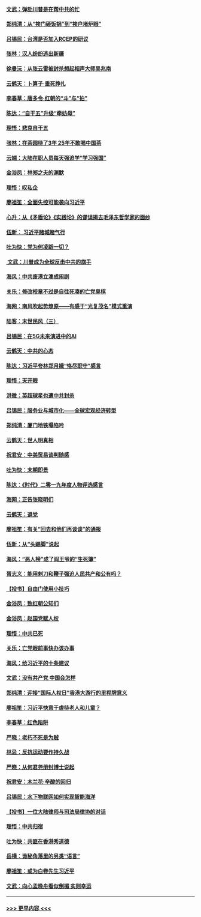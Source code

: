 #### [文武：弹劾川普是在帮中共的忙](../pages/nsc993/n11744758.md?t=12251911) 
#### [郑纯清：从“挨门砸饭锅”到“挨户堵炉眼”](../pages/nsc993/n11744745.md?t=12251911) 
#### [吕锡民：台湾是否加入RCEP的研议](../pages/nsc993/n11744701.md?t=12251911) 
#### [张林：汉人纷纷逃出新疆](../pages/nsc993/n11743530.md?t=12251911) 
#### [徐曼沅：从张云雷被封杀想起相声大师吴兆南](../pages/nsc993/n11741816.md?t=12251911) 
#### [云鹤天：卜算子‧垂死挣扎](../pages/nsc993/n11739956.md?t=12251911) 
#### [李春草：唐多令‧红朝的“斗”与“拍”](../pages/nsc993/n11739830.md?t=12251911) 
#### [陈达：“自干五”升级“牵妨母”](../pages/nsc993/n11739724.md?t=12251911) 
#### [理悟：悲哀自干五](../pages/nsc993/n11739547.md?t=12251911) 
#### [张林：在茶园待了3年 25年不敢喝中国茶](../pages/nsc993/n11739240.md?t=12251911) 
#### [云端：大陆在职人员每天强迫学“学习强国”](../pages/nsc993/n11738735.md?t=12251911) 
#### [金浴凤：林郑之夫的渊默](../pages/nsc993/n11737735.md?t=12251911) 
#### [理悟：叹私企](../pages/nsc993/n11737715.md?t=12251911) 
#### [廖祖笙：全面失控可能袭向习近平](../pages/nsc993/n11737704.md?t=12251911) 
#### [心升：从《矛盾论》《实践论》的谬误揭去毛泽东哲学家的面纱](../pages/nsc993/n11736962.md?t=12251911) 
#### [伍新： 习近平赌城赌气行](../pages/nsc993/n11736929.md?t=12251911) 
#### [吐为快：党为何凌蹈一切？](../pages/nsc993/n11736915.md?t=12251911) 
#### [ 文武：川普成为全球反击中共的旗手](../pages/nsc993/n11736882.md?t=12251911) 
#### [海风：中共废港立澳成闹剧](../pages/nsc993/n11735857.md?t=12251911) 
#### [关乐：修改校章不过是自往死凑的亡党臭棋](../pages/nsc993/n11735097.md?t=12251911) 
#### [海网：南风吹起势燎原——有感于“光复茂名”模式重演](../pages/nsc993/n11732308.md?t=12251911) 
#### [陆客：末世民风（三）](../pages/nsc993/n11732211.md?t=12251911) 
#### [吕锡民：在5G未来演进中的AI](../pages/nsc993/n11730010.md?t=12251911) 
#### [云鹤天：中共的心态](../pages/nsc993/n11729906.md?t=12251911) 
#### [陈达：习近平夸林郑月娥“恪尽职守”感言](../pages/nsc993/n11729881.md?t=12251911) 
#### [理悟：天开眼](../pages/nsc993/n11729699.md?t=12251911) 
#### [洪微：英超球星也遭中共封杀](../pages/nsc993/n11727243.md?t=12251911) 
#### [吕锡民：服务业与城市化——全球宏观经济转型](../pages/nsc993/n11725845.md?t=12251911) 
#### [郑纯清：厦门地铁塌陷吟](../pages/nsc993/n11725813.md?t=12251911) 
#### [云鹤天：世人明真相](../pages/nsc993/n11725621.md?t=12251911) 
#### [祝君安：中美贸易谈判随感](../pages/nsc993/n11725609.md?t=12251911) 
#### [吐为快：末朝即景](../pages/nsc993/n11723365.md?t=12251911) 
#### [陈达：《时代》二零一九年度人物评选感言](../pages/nsc993/n11723337.md?t=12251911) 
#### [海网：正告张晓明们](../pages/nsc993/n11723228.md?t=12251911) 
#### [云鹤天：退党](../pages/nsc993/n11723056.md?t=12251911) 
#### [廖祖笙：有关“回去和他们再谈谈”的通报](../pages/nsc993/n11722442.md?t=12251911) 
#### [伍新：从“头踢脚”说起](../pages/nsc993/n11722429.md?t=12251911) 
#### [海风：“恶人榜”成了阎王爷的“生死簿”](../pages/nsc993/n11722272.md?t=12251911) 
#### [胥志义：能用剌刀和鞭子强迫人民共产和公有吗？](../pages/nsc993/n11720569.md?t=12251911) 
#### [【投书】自由门使用小技巧](../pages/nsc993/n11720180.md?t=12251911) 
#### [金浴凤：致红朝公知们](../pages/nsc993/n11720563.md?t=12251911) 
#### [金浴凤：赵国党赋人权](../pages/nsc993/n11720533.md?t=12251911) 
#### [理悟：中共已死](../pages/nsc993/n11720233.md?t=12251911) 
#### [关乐：亡党眼前事快办该办事](../pages/nsc993/n11719160.md?t=12251911) 
#### [海风：给习近平的十条建议](../pages/nsc993/n11717616.md?t=12251911) 
#### [文武：没有共产党 中国会怎样](../pages/nsc993/n11717584.md?t=12251911) 
#### [郑纯清：迎接“国际人权日”香港大游行的里程牌意义](../pages/nsc993/n11717417.md?t=12251911) 
#### [廖祖笙：习近平快意于虐待老人和儿童？](../pages/nsc993/n11715313.md?t=12251911) 
#### [李春草：红色陷阱](../pages/nsc993/n11715029.md?t=12251911) 
#### [严晓：老朽不死是为贼](../pages/nsc993/n11712910.md?t=12251911) 
#### [林忌：反抗运动要作持久战](../pages/nsc993/n11712623.md?t=12251911) 
#### [严晓：从何君尧册封博士说起](../pages/nsc993/n11712465.md?t=12251911) 
#### [祝君安：木兰花·辛酸的回归](../pages/nsc993/n11712381.md?t=12251911) 
#### [吕锡民：水下物联网如何实现智能海洋](../pages/nsc993/n11711158.md?t=12251911) 
#### [【投书】一位大陆律师与司法局律协的对话](../pages/nsc993/n11709675.md?t=12251911) 
#### [理悟：中共归宿](../pages/nsc993/n11710059.md?t=12251911) 
#### [吐为快：共匪在香港秀道德](../pages/nsc993/n11709979.md?t=12251911) 
#### [岳横：诡秘角落里的另类“语言”](../pages/nsc993/n11709792.md?t=12251911) 
#### [廖祖笙：或为白卷先生习近平](../pages/nsc993/n11708330.md?t=12251911) 
#### [文武：向心孟晚舟看似倒楣 实则幸运](../pages/nsc993/n11708236.md?t=12251911) 

----
#### [ >>> 更早内容 <<< ](../indexes/nsc993-earlier.md)
